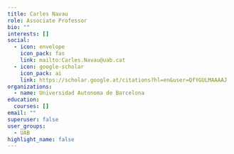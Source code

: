 ```yaml
---
title: Carles Navau
role: Associate Professor
bio: ""
interests: []
social:
  - icon: envelope
    icon_pack: fas
    link: mailto:Carles.Navau@uab.cat
  - icon: google-scholar
    icon_pack: ai
    link: https://scholar.google.at/citations?hl=en&user=QfYGULMAAAAJ
organizations:
  - name: Universidad Autonoma de Barcelona
education:
  courses: []
email: ""
superuser: false
user_groups:
  - UAB
highlight_name: false
---
```

